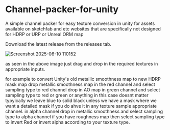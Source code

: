 # Channel-packer-for-unity
A simple channel packer for easy texture conversion in unity for assets available on sketchfab and etc websites that are specifically not designed for HDRP or URP or Unreal ORM map

Download the latest release from the releases tab.

![Screenshot 2025-06-10 110152](https://github.com/user-attachments/assets/a2217d3b-4faa-4b5f-b896-0fedf17b2852)

as seen in the above image just drag and drop in the required textures in appropriate inputs. 

for example to convert Unity's old metallic smoothness map to new HDRP mask map
drop metallic smoothness map in the red channel and select sampling type to red channel
drop in AO map in green channel and select sampling type to red or green or anything in this case doesnt matter
typyically we leave blue to solid black unless we have a mask where we want a detailed mask if you do ahve it in any texture sample appropriate channel.
in alpha channel drop in metallic smoothness and select sampling type to alpha channel 
if you have roughness map then select sampling type to invert Red or invert alpha according to your texture type. 
